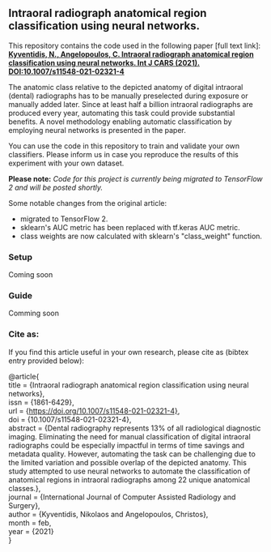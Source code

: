 ## Intraoral radiograph anatomical region classification using neural networks.

This repository contains the code used in the following paper [full text link]:\
[**Kyventidis, N., Angelopoulos, C. Intraoral radiograph anatomical region classification using neural networks. Int J CARS (2021).**](https://rdcu.be/cfNeV) [**DOI:10.1007/s11548-021-02321-4**](https://doi.org/10.1007/s11548-021-02321-4)

The anatomic class relative to the depicted anatomy of digital intraoral (dental) radiographs has to be manually preselected during exposure or manually added later. Since at least half a billion intraoral radiographs are produced every year, automating this task could provide substantial benefits. A novel methodology enabling automatic classification by employing neural networks is presented in the paper.


You can use the code in this repository to train and validate your own classifiers. Please inform us in case you reproduce the results of this experiment with your own dataset.


**Please note:**
*Code for this project is currently being migrated to TensorFlow 2 and will be posted shortly.*

Some notable changes from the original article:

- migrated to TensorFlow 2.
- sklearn's AUC metric has been replaced with tf.keras AUC metric.
- class weights are now calculated with sklearn's "class_weight" function.


### Setup
Coming soon

### Guide
Comming soon


### Cite as:

If you find this article useful in your own research, please cite as (bibtex entry provided below):

@article{\
	title = {Intraoral radiograph anatomical region classification using neural networks},\
	issn = {1861-6429},\
	url = {https://doi.org/10.1007/s11548-021-02321-4}, \
	doi = {10.1007/s11548-021-02321-4},\
	abstract = {Dental radiography represents 13\% of all radiological diagnostic imaging. Eliminating the need for manual classification of digital intraoral radiographs could be especially impactful in terms of time savings and metadata quality. However, automating the task can be challenging due to the limited variation and possible overlap of the depicted anatomy. This study attempted to use neural networks to automate the classification of anatomical regions in intraoral radiographs among 22 unique anatomical classes.},\
	journal = {International Journal of Computer Assisted Radiology and Surgery},\
	author = {Kyventidis, Nikolaos and Angelopoulos, Christos},\
	month = feb,\
	year = {2021}\
}






